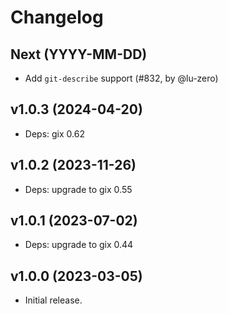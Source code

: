 # Changelog

## Next (YYYY-MM-DD)

- Add `git-describe` support (#832, by @lu-zero)

## v1.0.3 (2024-04-20)

- Deps: gix 0.62

## v1.0.2 (2023-11-26)

- Deps: upgrade to gix 0.55

## v1.0.1 (2023-07-02)

- Deps: upgrade to gix 0.44

## v1.0.0 (2023-03-05)

- Initial release.
